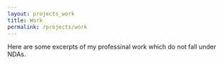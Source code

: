 ```yaml
---
layout: projects_work
title: Work
permalink: /projects/work
---
```

Here are some excerpts of my professinal work which do not fall under NDAs.
